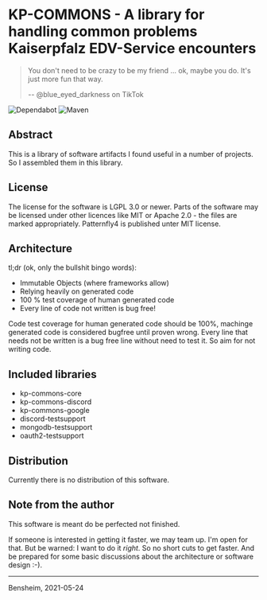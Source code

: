 # KP-COMMONS - A library for handling common problems Kaiserpfalz EDV-Service encounters

> You don't need to be crazy to be my friend ... ok, maybe you do. It's just more fun that way.
>
> -- @blue_eyed_darkness on TikTok

![Dependabot](https://flat.badgen.net/dependabot/Paladins-Inn/kp-commons/?icon=dependabot)
![Maven](https://github.com/Paladins-Inn/kp-commons/workflows/CI/badge.svg)

## Abstract
This is a library of software artifacts I found useful in a number of projects. So I assembled them in this library.


## License
The license for the software is LGPL 3.0 or newer. Parts of the software may be licensed under other licences like MIT
or Apache 2.0 - the files are marked appropriately. Patternfly4 is published unter MIT license.


## Architecture

tl;dr (ok, only the bullshit bingo words):
- Immutable Objects (where frameworks allow)
- Relying heavily on generated code
- 100 % test coverage of human generated code
- Every line of code not written is bug free!

Code test coverage for human generated code should be 100%, machinge generated code is considered bugfree until proven
wrong. Every line that needs not be written is a bug free line without need to test it. So aim for not writing code.


## Included libraries

* kp-commons-core
* kp-commons-discord
* kp-commons-google
* discord-testsupport
* mongodb-testsupport
* oauth2-testsupport


## Distribution
Currently there is no distribution of this software.


## Note from the author
This software is meant do be perfected not finished.

If someone is interested in getting it faster, we may team up. I'm open for that. But be warned: I want to do it 
_right_. So no short cuts to get faster. And be prepared for some basic discussions about the architecture or software 
design :-).

---
Bensheim, 2021-05-24
